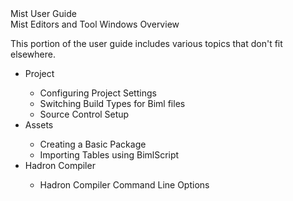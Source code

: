 <div class="LanguageTitle">Mist User Guide</div>
<div class="TopicHeader">Mist Editors and Tool Windows Overview</div>
<p>This portion of the user guide includes various topics that don't fit 
elsewhere.</p>
<ul>
<li>Project</li>
<ul>
<li>Configuring Project Settings</li>
<li>Switching Build Types for Biml files</li>
<li>Source Control Setup</li>
</ul>
<li>Assets</li>
<ul>
<li>Creating a Basic Package</li>
<li>Importing Tables using BimlScript</li>
</ul>
<li>Hadron Compiler</li>
<ul>
<li>Hadron Compiler Command Line Options</li>
</ul>
</ul>


